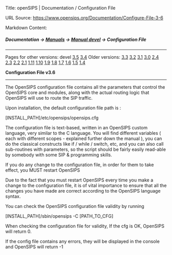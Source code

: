 Title: openSIPS | Documentation / Configuration File

URL Source: https://www.opensips.org/Documentation/Configure-File-3-6

Markdown Content:
##### Documentation -\> [Manuals](https://www.opensips.org/Documentation/Manuals "Manuals") -\> [Manual devel](https://www.opensips.org/Documentation/Manual-3-6 "OpenSIPS Manual - 3.6") -\> Configuration File

* * *

Pages for other versions: devel [3.5](https://www.opensips.org/Documentation/Configure-File-3-5 "Configuration File - 3.5") [3.4](https://www.opensips.org/Documentation/Configure-File-3-4 "Configuration File - 3.4") Older versions: [3.3](https://www.opensips.org/Documentation/Configure-File-3-3 "Configuration File - 3.3") [3.2](https://www.opensips.org/Documentation/Configure-File-3-2 "Configuration File - 3.2") [3.1](https://www.opensips.org/Documentation/Configure-File-3-1 "Configuration File - 3.1") [3.0](https://www.opensips.org/Documentation/Configure-File-3-0 "Configuration File - 3.0") [2.4](https://www.opensips.org/Documentation/Configure-File-2-4 "Configuration File - devel") [2.3](https://www.opensips.org/Documentation/Configure-File-2-3 "Configuration File - devel") [2.2](https://www.opensips.org/Documentation/Configure-File-2-2 "Configuration File - 2.2") [2.1](https://www.opensips.org/Documentation/Configure-File-2-1 "Configuration File - devel") [1.11](https://www.opensips.org/Documentation/Configure-File-1-11 "Configuration File - 1.11") [1.10](https://www.opensips.org/Documentation/Configure-File-1-10 "Configuration File - ver 1.10") [1.9](https://www.opensips.org/Documentation/Configure-File-1-9 "Configuration File - ver 1.9") [1.8](https://www.opensips.org/Documentation/Configure-File-1-8 "Configuration File - ver 1.8") [1.7](https://www.opensips.org/Documentation/Configure-File-1-7 "Configuration File - ver 1.7") [1.6](https://www.opensips.org/Documentation/Configure-File-1-6 "Configuration File - ver 1.6") [1.5](https://www.opensips.org/Documentation/Configure-File-1-5 "Configuration File - ver 1.5") [1.4](https://www.opensips.org/Documentation/Configure-File-1-4 "Configuration File - ver 1.4")

**Configuration File v3.6**

* * *

The OpenSIPS configuration file contains all the parameters that control the OpenSIPS core and modules, along with the actual routing logic that OpenSIPS will use to route the SIP traffic.

Upon installation, the default configuration file path is :

\[INSTALL\_PATH\]/etc/opensips/opensips.cfg

The configuration file is text-based, written in an OpenSIPS custom language, very similar to the C language. You will find different variables ( each with different scopes - explained further down the manual ), you can do the classical constructs like if / while / switch, etc, and you can also call sub-routines with parameters, so the script should be fairly easily read-able by somebody with some SIP & programming skills.

If you do any change to the configuration file, in order for them to take effect, you MUST restart OpenSIPS

Due to the fact that you must restart OpenSIPS every time you make a change to the configuration file, it is of vital importance to ensure that all the changes you have made are correct according to the OpenSIPS language syntax.

You can check the OpenSIPS configuration file validity by running

\[INSTALL\_PATH\]/sbin/opensips -C \[PATH\_TO\_CFG\]

When checking the configuration file for validity, If the cfg is OK, OpenSIPS will return 0.

If the config file contains any errors, they will be displayed in the console and OpenSIPS will return -1
